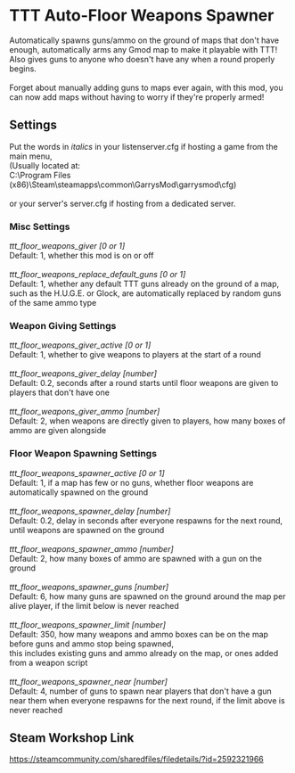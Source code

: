 # TTT Auto-Floor Weapons Spawner
Automatically spawns guns/ammo on the ground of maps that don't have enough, automatically arms any Gmod map to make it playable with TTT!\
Also gives guns to anyone who doesn't have any when a round properly begins.\
\
Forget about manually adding guns to maps ever again, with this mod, you can now add maps without having to worry if they're properly armed!

## Settings
Put the words in *italics* in your listenserver.cfg if hosting a game from the main menu,\
(Usually located at:\
C:\Program Files (x86)\Steam\steamapps\common\GarrysMod\garrysmod\cfg)\
\
or your server's server.cfg if hosting from a dedicated server.


### Misc Settings
*ttt_floor_weapons_giver [0 or 1]*\
Default: 1, whether this mod is on or off\
\
*ttt_floor_weapons_replace_default_guns [0 or 1]*\
Default: 1, whether any default TTT guns already on the ground of a map, such as the H.U.G.E. or Glock, are automatically replaced by random guns of the same ammo type


### Weapon Giving Settings
*ttt_floor_weapons_giver_active [0 or 1]*\
Default: 1, whether to give weapons to players at the start of a round\
\
*ttt_floor_weapons_giver_delay [number]*\
Default: 0.2, seconds after a round starts until floor weapons are given to players that don't have one\
\
*ttt_floor_weapons_giver_ammo [number]*\
Default: 2, when weapons are directly given to players, how many boxes of ammo are given alongside


### Floor Weapon Spawning Settings
*ttt_floor_weapons_spawner_active [0 or 1]*\
Default: 1, if a map has few or no guns, whether floor weapons are automatically spawned on the ground\
\
*ttt_floor_weapons_spawner_delay [number]*\
Default: 0.2, delay in seconds after everyone respawns for the next round, until weapons are spawned on the ground\
\
*ttt_floor_weapons_spawner_ammo [number]*\
Default: 2, how many boxes of ammo are spawned with a gun on the ground\
\
*ttt_floor_weapons_spawner_guns [number]*\
Default: 6, how many guns are spawned on the ground around the map per alive player, if the limit below is never reached\
\
*ttt_floor_weapons_spawner_limit [number]*\
Default: 350, how many weapons and ammo boxes can be on the map before guns and ammo stop being spawned,\
this includes existing guns and ammo already on the map, or ones added from a weapon script\
\
*ttt_floor_weapons_spawner_near [number]*\
Default: 4, number of guns to spawn near players that don't have a gun near them when everyone respawns for the next round, if the limit above is never reached

## Steam Workshop Link
https://steamcommunity.com/sharedfiles/filedetails/?id=2592321966
